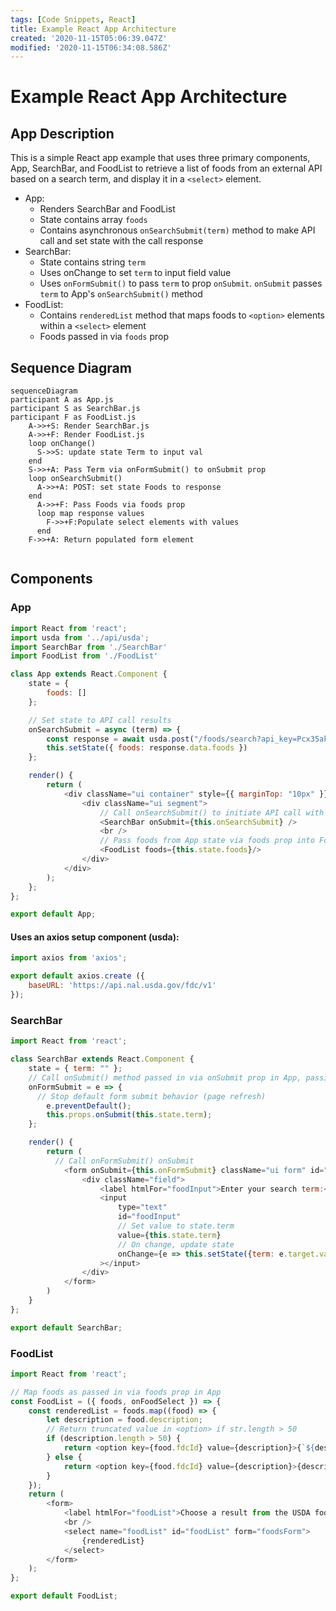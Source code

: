 ```yaml
---
tags: [Code Snippets, React]
title: Example React App Architecture
created: '2020-11-15T05:06:39.047Z'
modified: '2020-11-15T06:34:08.586Z'
---
```


Example React App Architecture
==============================
App Description
---------------
This is a simple React app example that uses three primary components, App, SearchBar, and FoodList to retrieve a list of foods from an external API based on a search term, and display it in a `<select>` element. 

* App:
  * Renders SearchBar and FoodList
  * State contains array `foods`
  * Contains asynchronous `onSearchSubmit(term)` method to make API call and set state with the call response
* SearchBar:
  * State contains string `term`
  *  Uses onChange to set `term` to input field value
  * Uses `onFormSubmit()` to pass `term` to prop `onSubmit`. `onSubmit` passes `term` to App's `onSearchSubmit()` method
* FoodList:
  * Contains `renderedList` method that maps foods to `<option>` elements within a `<select>` element
  * Foods passed in via `foods` prop

Sequence Diagram
----------------

``` mermaid
sequenceDiagram
participant A as App.js
participant S as SearchBar.js
participant F as FoodList.js
    A->>+S: Render SearchBar.js
    A->>+F: Render FoodList.js
    loop onChange()
      S->>S: update state Term to input val
    end
    S->>+A: Pass Term via onFormSubmit() to onSubmit prop 
    loop onSearchSubmit()
      A->>+A: POST: set state Foods to response
    end
      A->>+F: Pass Foods via foods prop
      loop map response values
        F->>+F:Populate select elements with values
      end
    F->>+A: Return populated form element
            
```
Components
----------
### App
``` javascript
import React from 'react';
import usda from '../api/usda';
import SearchBar from './SearchBar'
import FoodList from './FoodList'

class App extends React.Component {
    state = {
        foods: []
    };

    // Set state to API call results
    onSearchSubmit = async (term) => {
        const response = await usda.post("/foods/search?api_key=Pcx35ak7cgaoo1U22LNf36jywsefUmiQBS0cStLE", {query: term});
        this.setState({ foods: response.data.foods })
    };

    render() {
        return (
            <div className="ui container" style={{ marginTop: "10px" }}>
                <div className="ui segment">
                    // Call onSearchSubmit() to initiate API call with search term passed from SearchBar component
                    <SearchBar onSubmit={this.onSearchSubmit} />
                    <br />
                    // Pass foods from App state via foods prop into FoodList component
                    <FoodList foods={this.state.foods}/>
                </div>
            </div>
        );
    };  
};

export default App;
```
#### Uses an axios setup component (usda):
``` javascript
import axios from 'axios';

export default axios.create ({
    baseURL: 'https://api.nal.usda.gov/fdc/v1'
});
```

### SearchBar
``` javascript
import React from 'react';

class SearchBar extends React.Component {
    state = { term: "" };
    // Call onSubmit() method passed in via onSubmit prop in App, passing in term from state
    onFormSubmit = e => {
      // Stop default form submit behavior (page refresh)
        e.preventDefault();
        this.props.onSubmit(this.state.term);
    };

    render() {
        return (
          // Call onFormSubmit() onSubmit
            <form onSubmit={this.onFormSubmit} className="ui form" id="foodsForm">
                <div className="field">
                    <label htmlFor="foodInput">Enter your search term:</label>
                    <input
                        type="text"
                        id="foodInput"
                        // Set value to state.term
                        value={this.state.term}
                        // On change, update state
                        onChange={e => this.setState({term: e.target.value})}
                    ></input>
                </div>
            </form>
        )
    }
};

export default SearchBar;
```

### FoodList
``` javascript
import React from 'react';

// Map foods as passed in via foods prop in App
const FoodList = ({ foods, onFoodSelect }) => {
    const renderedList = foods.map((food) => {
        let description = food.description;
        // Return truncated value in <option> if str.length > 50
        if (description.length > 50) {
            return <option key={food.fdcId} value={description}>{`${description.slice(0, 46)}...`}</option>
        } else {
            return <option key={food.fdcId} value={description}>{description}</option>
        }
    });
    return (
        <form>
            <label htmlFor="foodList">Choose a result from the USDA food database:</label>
            <br />
            <select name="foodList" id="foodList" form="foodsForm">
                {renderedList}
            </select>
        </form>
    );
};

export default FoodList;
```

